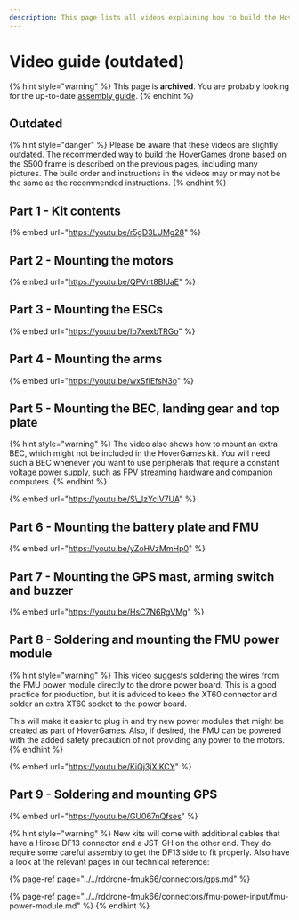 ```yaml
---
description: This page lists all videos explaining how to build the HoverGames drone.
---
```


# Video guide \(outdated\)

{% hint style="warning" %}
This page is **archived**. You are probably looking for the up-to-date [assembly guide](../../userguide/assembly/).
{% endhint %}

## Outdated

{% hint style="danger" %}
Please be aware that these videos are slightly outdated. The recommended way to build the HoverGames drone based on the S500 frame is described on the previous pages, including many pictures. The build order and instructions in the videos may or may not be the same as the recommended instructions.
{% endhint %}

## Part 1 - Kit contents

{% embed url="https://youtu.be/r5gD3LUMg28" %}

## Part 2 - Mounting the motors

{% embed url="https://youtu.be/QPVnt8BIJaE" %}

## Part 3 - Mounting the ESCs

{% embed url="https://youtu.be/Ib7xexbTRGo" %}

## Part 4 - Mounting the arms

{% embed url="https://youtu.be/wxSflEfsN3o" %}

## Part 5 - Mounting the BEC, landing gear and top plate

{% hint style="warning" %}
The video also shows how to mount an extra BEC, which might not be included in the HoverGames kit. You will need such a BEC whenever you want to use peripherals that require a constant voltage power supply, such as FPV streaming hardware and companion computers.
{% endhint %}

{% embed url="https://youtu.be/S\_lzYcIV7UA" %}

## Part 6 - Mounting the battery plate and FMU

{% embed url="https://youtu.be/yZoHVzMmHp0" %}

## Part 7 - Mounting the GPS mast, arming switch and buzzer

{% embed url="https://youtu.be/HsC7N6RgVMg" %}

## Part 8 - Soldering and mounting the FMU power module

{% hint style="warning" %}
 This video suggests soldering the wires from the FMU power module directly to the drone power board. This is a good practice for production, but it is adviced to keep the XT60 connector and solder an extra XT60 socket to the power board.

This will make it easier to plug in and try new power modules that might be created as part of HoverGames. Also, if desired, the FMU can be powered with the added safety precaution of not providing any power to the motors.
{% endhint %}

{% embed url="https://youtu.be/KiQj3jXIKCY" %}

## Part 9 - Soldering and mounting GPS

{% embed url="https://youtu.be/GU067nQfses" %}

{% hint style="warning" %}
New kits will come with additional cables that have a Hirose DF13 connector and a JST-GH on the other end. They do require some careful assembly to get the DF13 side to fit properly. Also have a look at the relevant pages in our technical reference:

{% page-ref page="../../rddrone-fmuk66/connectors/gps.md" %}

{% page-ref page="../../rddrone-fmuk66/connectors/fmu-power-input/fmu-power-module.md" %}
{% endhint %}



